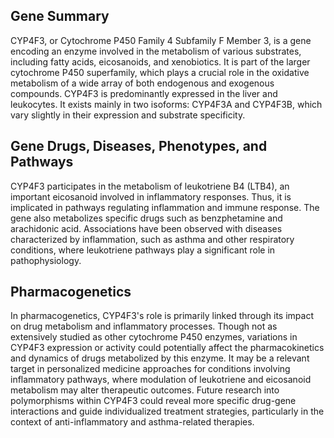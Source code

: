 ## Gene Summary
CYP4F3, or Cytochrome P450 Family 4 Subfamily F Member 3, is a gene encoding an enzyme involved in the metabolism of various substrates, including fatty acids, eicosanoids, and xenobiotics. It is part of the larger cytochrome P450 superfamily, which plays a crucial role in the oxidative metabolism of a wide array of both endogenous and exogenous compounds. CYP4F3 is predominantly expressed in the liver and leukocytes. It exists mainly in two isoforms: CYP4F3A and CYP4F3B, which vary slightly in their expression and substrate specificity.

## Gene Drugs, Diseases, Phenotypes, and Pathways
CYP4F3 participates in the metabolism of leukotriene B4 (LTB4), an important eicosanoid involved in inflammatory responses. Thus, it is implicated in pathways regulating inflammation and immune response. The gene also metabolizes specific drugs such as benzphetamine and arachidonic acid. Associations have been observed with diseases characterized by inflammation, such as asthma and other respiratory conditions, where leukotriene pathways play a significant role in pathophysiology.

## Pharmacogenetics
In pharmacogenetics, CYP4F3's role is primarily linked through its impact on drug metabolism and inflammatory processes. Though not as extensively studied as other cytochrome P450 enzymes, variations in CYP4F3 expression or activity could potentially affect the pharmacokinetics and dynamics of drugs metabolized by this enzyme. It may be a relevant target in personalized medicine approaches for conditions involving inflammatory pathways, where modulation of leukotriene and eicosanoid metabolism may alter therapeutic outcomes. Future research into polymorphisms within CYP4F3 could reveal more specific drug-gene interactions and guide individualized treatment strategies, particularly in the context of anti-inflammatory and asthma-related therapies.